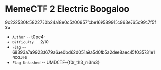 # MemeCTF 2 Electric Boogaloo

9c222530fc5822720b24a18e0c5200957fcbe169589915c963e765c99c7f5f3a

- `Author` -- t0pc4r
- `Difficulty` -- 2/10
- `Flag` -- 68393a7a99233679a6ae0bd62d051a9a5d0fb5a2dee8aec45f035731e14cd31e
- `Flag Unhashed` -- UMDCTF-{f0r_th3_m3m3}
